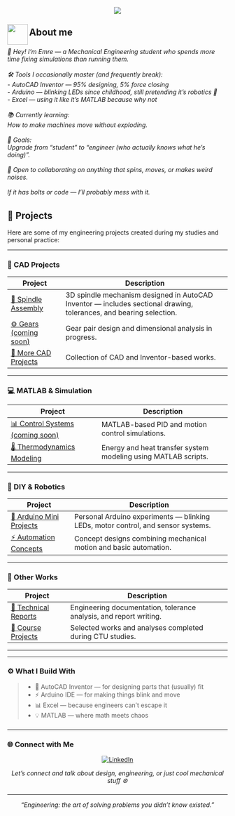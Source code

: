 <p align="center">
  <img src="https://capsule-render.vercel.app/api?type=waving&color=0:000000,50:1a1a1a,100:0d1117&height=200&section=header&text=WELCOME&fontSize=50&fontColor=ffffff" />
</p>

###

<img align="left" height="47" src="https://external-content.duckduckgo.com/iu/?u=https%3A%2F%2Fcdn.pixabay.com%2Fanimation%2F2022%2F07%2F31%2F06%2F00%2F06-00-00-61_512.gif&f=1&nofb=1&ipt=6e3f69cbbf3ec0404d19f876c6e39d66aba067acd0f67c85ea7f1cbf4bc687c2"  />

###

<h2 align="left">About me</h2>

###

<h6 align="left">👋 Hey! I’m Emre — a Mechanical Engineering student who spends more time fixing simulations than running them.<br><br>🛠️ Tools I occasionally master (and frequently break):<br>- AutoCAD Inventor — 95% designing, 5% force closing<br>- Arduino — blinking LEDs since childhood, still pretending it’s robotics 🤖<br>- Excel — using it like it’s MATLAB because why not<br><br>📚 Currently learning:<br>How to make machines move without exploding.<br><br>🚀 Goals:<br>Upgrade from “student” to “engineer (who actually knows what he’s doing)”.<br><br>🤝 Open to collaborating on anything that spins, moves, or makes weird noises.<br><br>If it has bolts or code — I’ll probably mess with it.</h6>

###

## 🧰 Projects

Here are some of my engineering projects created during my studies and personal practice:

---

### 🧱 CAD Projects
| Project | Description |
|----------|--------------|
| [🔩 Spindle Assembly](./spindle) | 3D spindle mechanism designed in AutoCAD Inventor — includes sectional drawing, tolerances, and bearing selection. |
| [⚙️ Gears (coming soon)](./gears) | Gear pair design and dimensional analysis in progress. |
| [📐 More CAD Projects](./autocad-inventor-projects) | Collection of CAD and Inventor-based works. |

---

### 💻 MATLAB & Simulation
| Project | Description |
|----------|--------------|
| [📊 Control Systems (coming soon)](./matlab-control) | MATLAB-based PID and motion control simulations. |
| [🌡️ Thermodynamics Modeling](./matlab-thermo) | Energy and heat transfer system modeling using MATLAB scripts. |

---

### 🤖 DIY & Robotics
| Project | Description |
|----------|--------------|
| [🔋 Arduino Mini Projects](./arduino-projects) | Personal Arduino experiments — blinking LEDs, motor control, and sensor systems. |
| [⚡ Automation Concepts](./robotics-concepts) | Concept designs combining mechanical motion and basic automation. |

---

### 🔬 Other Works
| Project | Description |
|----------|--------------|
| [📘 Technical Reports](./reports) | Engineering documentation, tolerance analysis, and report writing. |
| [🧠 Course Projects](./school-projects) | Selected works and analyses completed during CTU studies. |

---




---

### ⚙️ What I Build With

> - 🧩 AutoCAD Inventor — for designing parts that (usually) fit  
> - ⚡ Arduino IDE — for making things blink and move  
> - 📊 Excel — because engineers can’t escape it  
> - 💡 MATLAB — where math meets chaos


###

---

### 🌐 Connect with Me

<p align="center">
  <a href="https://www.linkedin.com/in/emre-isikbas-a01833336/" target="_blank">
    <img src="https://img.shields.io/badge/LinkedIn-0A66C2?style=for-the-badge&logo=linkedin&logoColor=white" alt="LinkedIn"/>
  </a>
</p>

<p align="center">
  <em>Let’s connect and talk about design, engineering, or just cool mechanical stuff ⚙️</em>
</p>

  </a>
</div>

###

---
<p align="center">
  <em>“Engineering: the art of solving problems you didn’t know existed.”</em>
</p>

